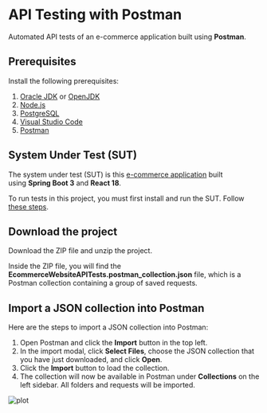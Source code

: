 # API Testing with Postman

Automated API tests of an e-commerce application built using **Postman**.

## Prerequisites

Install the following prerequisites:

1. [Oracle JDK](https://www.oracle.com/java/technologies/downloads/) or [OpenJDK](https://openjdk.org/)
2. [Node.js](https://nodejs.org/en/)
3. [PostgreSQL](https://www.postgresql.org/download/)
4. [Visual Studio Code](https://code.visualstudio.com/download)
5. [Postman](https://www.postman.com/downloads/)

## System Under Test (SUT)

The system under test (SUT) is this [e-commerce application](https://github.com/mgrybel/ecommerce-website) built using **Spring Boot 3** and **React 18**.

To run tests in this project, you must first install and run the SUT. Follow [these steps](https://github.com/mgrybel/ecommerce-website/blob/master/README.md).

## Download the project

Download the ZIP file and unzip the project.

Inside the ZIP file, you will find the
**EcommerceWebsiteAPITests.postman_collection.json** file, which is a Postman collection containing a group of saved requests.

## Import a JSON collection into Postman

Here are the steps to import a JSON collection into Postman:

1. Open Postman and click the **Import** button in the top left.
2. In the import modal, click **Select Files**, choose the JSON collection that you have just downloaded, and click **Open**.
3. Click the **Import** button to load the collection.
4. The collection will now be available in Postman under **Collections** on the left sidebar. All folders and requests will be imported.

![plot](https://github.com/mgrybel/api-testing-postman/blob/master/frontend/public/images/step1.png?raw=true)
